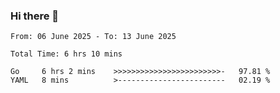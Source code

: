 ### Hi there 👋

<!--
**zhumeme/zhumeme** is a ✨ _special_ ✨ repository because its `README.md` (this file) appears on your GitHub profile.

Here are some ideas to get you started:

- 🔭 I’m currently working on ...
- 🌱 I’m currently learning ...
- 👯 I’m looking to collaborate on ...
- 🤔 I’m looking for help with ...
- 💬 Ask me about ...
- 📫 How to reach me: ...
- 😄 Pronouns: ...
- ⚡ Fun fact: ...
-->

<!--START_SECTION:waka-->

```all_time
From: 06 June 2025 - To: 13 June 2025

Total Time: 6 hrs 10 mins

Go     6 hrs 2 mins    >>>>>>>>>>>>>>>>>>>>>>>>-   97.81 %
YAML   8 mins          >------------------------   02.19 %
```

<!--END_SECTION:waka-->
